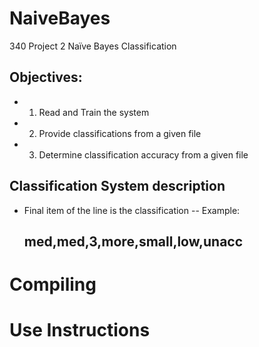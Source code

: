# NaiveBayes
340 Project 2 Naïve Bayes Classification

## Objectives: 
- 1. Read and Train the system
- 2. Provide classifications from a given file
- 3. Determine classification accuracy from a given file

## Classification System description
- Final item of the line is the classification
  -- Example: <h2> med,med,3,more,small,low,<b>unacc</b> </h2>

# Compiling 

# Use Instructions
